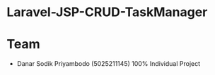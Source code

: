 # Laravel-JSP-CRUD-TaskManager

<h1>Team</h1>

- Danar Sodik Priyambodo (5025211145) 100% Individual Project